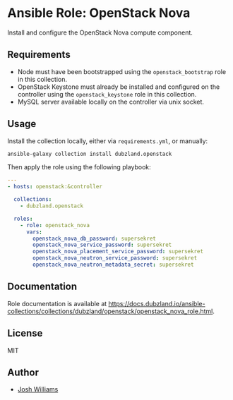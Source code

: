 # Ansible Role: OpenStack Nova

Install and configure the OpenStack Nova compute component.

## Requirements

- Node must have been bootstrapped using the `openstack_bootstrap` role in this
  collection.
- OpenStack Keystone must already be installed and configured on the
  controller using the `openstack_keystone` role in this collection.
- MySQL server available locally on the controller via unix socket.

## Usage

Install the collection locally, either via `requirements.yml`, or manually:

```bash
ansible-galaxy collection install dubzland.openstack
```

Then apply the role using the following playbook:

```yaml
---
- hosts: openstack:&controller

  collections:
    - dubzland.openstack

  roles:
    - role: openstack_nova
      vars:
        openstack_nova_db_password: supersekret
        openstack_nova_service_password: supersekret
        openstack_nova_placement_service_password: supersekret
        openstack_nova_neutron_service_password: supersekret
        openstack_nova_neutron_metadata_secret: supersekret
```

## Documentation

Role documentation is available at <https://docs.dubzland.io/ansible-collections/collections/dubzland/openstack/openstack_nova_role.html>.

## License

MIT

## Author

- [Josh Williams](https://dubzland.com)
